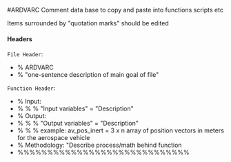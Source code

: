 #ARDVARC
Comment data base to copy and paste into functions scripts etc

Items surrounded by "quotation marks" should be edited

#### Headers

`File Header`:
- % ARDVARC 
- % "one-sentence description of main goal of file"

`Function Header`:
- % Input: 
- % % % "Input variables" = "Description"
- % Output: 
- % % % "Output variables" = "Description"
- % % % example: av_pos_inert = 3 x n array of position vectors in meters for the aerospace vehicle
- % Methodology: "Describe process/math behind function
- %%%%%%%%%%%%%%%%%%%%%%%%%%%%% 
